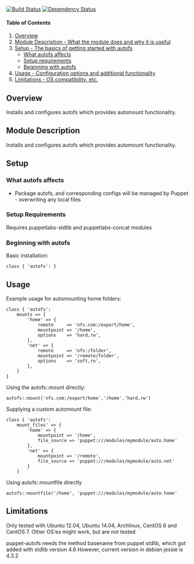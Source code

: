 [![Build Status](https://travis-ci.org/Yuav/puppet-autofs.svg?branch=master)](https://travis-ci.org/Yuav/puppet-autofs)
[![Dependency Status](https://gemnasium.com/Yuav/puppet-autofs.png)](http://gemnasium.com/Yuav/puppet-autofs)

#### Table of Contents

1. [Overview](#overview)
2. [Module Description - What the module does and why it is useful](#module-description)
3. [Setup - The basics of getting started with autofs](#setup)
    * [What autofs affects](#what-autofs-affects)
    * [Setup requirements](#setup-requirements)
    * [Beginning with autofs](#beginning-with-autofs)
4. [Usage - Configuration options and additional functionality](#usage)
5. [Limitations - OS compatibility, etc.](#limitations)

## Overview

Installs and configures autofs which provides automount functionality.

## Module Description

Installs and configures autofs which provides automount functionality.

## Setup

### What autofs affects

* Package autofs, and corresponding configs will be managed by Puppet - overwriting any local files

### Setup Requirements

Requires puppetlabs-stdlib and puppetlabs-concat modules

### Beginning with autofs

Basic installation:

    class { 'autofs': }

## Usage

Example usage for automounting home folders:

    class { 'autofs':
        mounts => {
            'home' => {
                remote     => 'nfs.com:/export/home',
                mountpoint => '/home',
                options    => 'hard,rw',
            },
            'net' => {
                remote     => 'nfs:/folder',
                mountpoint => '/remote/folder',
                options    => 'soft,ro',
            },
        }
    }

Using the autofs::mount directly:

    autofs::mount('nfs.com:/export/home','/home','hard,rw')

Supplying a custom automount file:

    class { 'autofs':
        mount_files' => {
            'home' => {
                mountpoint => '/home',
                file_source => 'puppet:///modules/mymodule/auto.home'
            },
            'net' => {
                mountpoint => '/remote',
                file_source => 'puppet:///modules/mymodule/auto.net'
            }
        }

Using autofs::mountfile directly

    autofs::mountfile('/home', 'puppet:///modules/mymodule/auto.home'

## Limitations

Only tested with Ubuntu 12.04, Ubuntu 14.04, Archlinux, CentOS 6 and CentOS 7. Other OS'es might work, but are not tested

puppet-autofs needs the method basename from puppet stdlib, which got added with stdlib version 4.6
However, current version in debian jessie is 4.3.2
